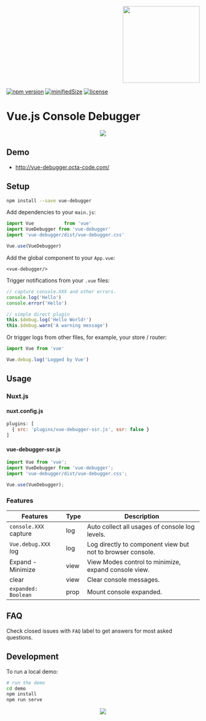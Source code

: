 <p align="right">
  <a href="https://www.buymeacoffee.com/octa.code" target="_blank">
  <img width="200" alt="" src="https://www.buymeacoffee.com/assets/img/guidelines/download-assets-sm-3.svg">
  </a>
</p>

[![npm version](https://badge.fury.io/js/vue-debugger.svg)](https://badge.fury.io/js/vue-debugger)
[![minifiedSize](https://img.shields.io/bundlephobia/min/vue-debugger)](https://badge.fury.io/js/vue-debugger)
[![license](https://img.shields.io/github/license/ohadsh535/vue-debugger)](https://badge.fury.io/js/vue-debugger)

[comment]: <> ([![npm]&#40;https://img.shields.io/npm/dm/vue-debugger.svg&#41;]&#40;https://www.npmjs.com/package/vue-debugger&#41;)

# Vue.js Console Debugger

<p align="center">
  <img src="http://cdn.thu.bz/vue-debugger-login.gif">
</p>

## Demo

- http://vue-debugger.octa-code.com/

## Setup

```bash
npm install --save vue-debugger
```

Add dependencies to your `main.js`:

```javascript
import Vue           from 'vue'
import VueDebugger from 'vue-debugger'
import 'vue-debugger/dist/vue-debugger.css'

Vue.use(VueDebugger)
```

Add the global component to your `App.vue`:

```vue
<vue-debugger/>
```

Trigger notifications from your `.vue` files:

```javascript
// capture console.XXX and other errors.
console.log('Hello')
console.error('Hello')
```

```javascript
// simple direct plugin
this.$debug.log('Hello World!')
this.$debug.warn('A warning message')
```

Or trigger logs from other files, for example, your store / router:

```javascript
import Vue from 'vue'

Vue.debug.log('Logged by Vue')
```
## Usage

### Nuxt.js

#### nuxt.config.js

```js
plugins: [
  { src: 'plugins/vue-debugger-ssr.js', ssr: false }
]
```

#### vue-debugger-ssr.js

```js
import Vue from 'vue';
import VueDebugger from 'vue-debugger';
import 'vue-debugger/dist/vue-debugger.css';

Vue.use(VueDebugger);
```


### Features

| Features                     | Type          | Description                                                  |
| ---------------------------- | ------------- | ------------------------------------------------------------ |
| ```console.XXX``` capture    | log           | Auto collect all usages of console log levels.               |
| ```Vue.debug.XXX``` log      | log           | Log directly to component view but not to browser console.   |
| Expand - Minimize            | view          | View Modes control to minimize, expand console view.         |
| clear                        | view          | Clear console messages.                                      |
| `expanded: Boolean`          | prop          | Mount console expanded.                                      |

## FAQ

Check closed issues with `FAQ` label to get answers for most asked questions.

## Development

To run a local demo:

```bash
# run the demo
cd demo
npm install
npm run serve
```
<p align="center">
  <img src="http://cdn.thu.bz/vue-debugger-console.gif">
</p>
